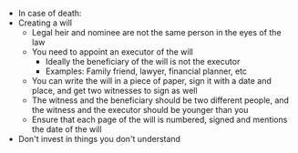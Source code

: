 - In case of death:
- Creating a will
	- Legal heir and nominee are not the same person in the eyes of the law
	- You need to appoint an executor of the will
		- Ideally the beneficiary of the will is not the executor
		- Examples: Family friend, lawyer, financial planner, etc
	- You can write the will in a piece of paper, sign it with a date and place, and get two witnesses to sign as well
	- The witness and the beneficiary should be two different people, and the witness and the executor should be younger than you
	- Ensure that each page of the will is numbered, signed and mentions the date of the will
- Don't invest in things you don't understand